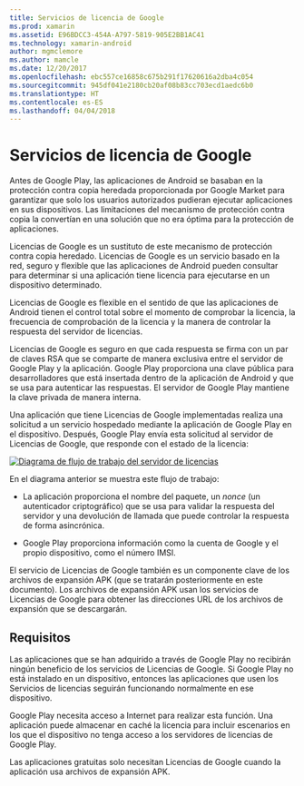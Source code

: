 ```yaml
---
title: Servicios de licencia de Google
ms.prod: xamarin
ms.assetid: E96BDCC3-454A-A797-5819-905E2BB1AC41
ms.technology: xamarin-android
author: mgmclemore
ms.author: mamcle
ms.date: 12/20/2017
ms.openlocfilehash: ebc557ce16858c675b291f17620616a2dba4c054
ms.sourcegitcommit: 945df041e2180cb20af08b83cc703ecd1aedc6b0
ms.translationtype: HT
ms.contentlocale: es-ES
ms.lasthandoff: 04/04/2018
---
```

# <a name="google-licensing-services"></a>Servicios de licencia de Google

Antes de Google Play, las aplicaciones de Android se basaban en la protección contra copia heredada proporcionada por Google Market para garantizar que solo los usuarios autorizados pudieran ejecutar aplicaciones en sus dispositivos. Las limitaciones del mecanismo de protección contra copia la convertían en una solución que no era óptima para la protección de aplicaciones.

Licencias de Google es un sustituto de este mecanismo de protección contra copia heredado.
Licencias de Google es un servicio basado en la red, seguro y flexible que las aplicaciones de Android pueden consultar para determinar si una aplicación tiene licencia para ejecutarse en un dispositivo determinado.

Licencias de Google es flexible en el sentido de que las aplicaciones de Android tienen el control total sobre el momento de comprobar la licencia, la frecuencia de comprobación de la licencia y la manera de controlar la respuesta del servidor de licencias.

Licencias de Google es seguro en que cada respuesta se firma con un par de claves RSA que se comparte de manera exclusiva entre el servidor de Google Play y la aplicación. Google Play proporciona una clave pública para desarrolladores que está insertada dentro de la aplicación de Android y que se usa para autenticar las respuestas. El servidor de Google Play mantiene la clave privada de manera interna.

Una aplicación que tiene Licencias de Google implementadas realiza una solicitud a un servicio hospedado mediante la aplicación de Google Play en el dispositivo. Después, Google Play envía esta solicitud al servidor de Licencias de Google, que responde con el estado de la licencia: 

[![Diagrama de flujo de trabajo del servidor de licencias](google-licensing-services-images/gp-licensing-service-overview.png)](google-licensing-services-images/gp-licensing-service-overview.png#lightbox)

En el diagrama anterior se muestra este flujo de trabajo: 

-   La aplicación proporciona el nombre del paquete, un *nonce* (un autenticador criptográfico) que se usa para validar la respuesta del servidor y una devolución de llamada que puede controlar la respuesta de forma asincrónica. 

-   Google Play proporciona información como la cuenta de Google y el propio dispositivo, como el número IMSI. 

El servicio de Licencias de Google también es un componente clave de los archivos de expansión APK (que se tratarán posteriormente en este documento). Los archivos de expansión APK usan los servicios de Licencias de Google para obtener las direcciones URL de los archivos de expansión que se descargarán.


## <a name="requirements"></a>Requisitos

Las aplicaciones que se han adquirido a través de Google Play no recibirán ningún beneficio de los servicios de Licencias de Google. Si Google Play no está instalado en un dispositivo, entonces las aplicaciones que usen los Servicios de licencias seguirán funcionando normalmente en ese dispositivo.

Google Play necesita acceso a Internet para realizar esta función. Una aplicación puede almacenar en caché la licencia para incluir escenarios en los que el dispositivo no tenga acceso a los servidores de licencias de Google Play.

Las aplicaciones gratuitas solo necesitan Licencias de Google cuando la aplicación usa archivos de expansión APK.
